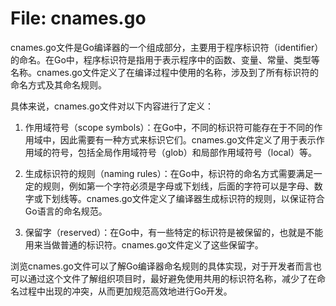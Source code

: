 # File: cnames.go

cnames.go文件是Go编译器的一个组成部分，主要用于程序标识符（identifier）的命名。在Go中，程序标识符是指用于表示程序中的函数、变量、常量、类型等名称。cnames.go文件定义了在编译过程中使用的名称，涉及到了所有标识符的命名方式及其命名规则。

具体来说，cnames.go文件对以下内容进行了定义：

1. 作用域符号（scope symbols）：在Go中，不同的标识符可能存在于不同的作用域中，因此需要有一种方式来标识它们。cnames.go文件定义了用于表示作用域的符号，包括全局作用域符号（glob）和局部作用域符号（local）等。

2. 生成标识符的规则（naming rules）：在Go中，标识符的命名方式需要满足一定的规则，例如第一个字符必须是字母或下划线，后面的字符可以是字母、数字或下划线等。cnames.go文件定义了编译器生成标识符的规则，以保证符合Go语言的命名规范。

3. 保留字（reserved）：在Go中，有一些特定的标识符是被保留的，也就是不能用来当做普通的标识符。cnames.go文件定义了这些保留字。

浏览cnames.go文件可以了解Go编译器命名规则的具体实现，对于开发者而言也可以通过这个文件了解组织项目时，最好避免使用共用的标识符名称，减少了在命名过程中出现的冲突，从而更加规范高效地进行Go开发。


